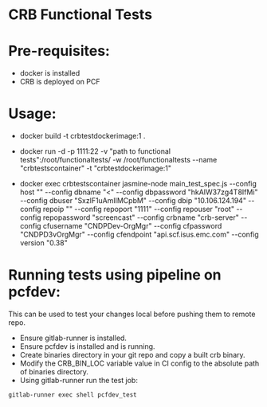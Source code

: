 # CRB Functional Tests #
# Pre-requisites:
 * docker is installed
 * CRB is deployed on PCF

# Usage:
  * docker build -t crbtestdockerimage:1 .
  * docker run -d -p 1111:22 -v "path to functional tests":/root/functionaltests/ -w /root/functionaltests --name "crbtestscontainer" -t "crbtestdockerimage:1"

  * docker exec crbtestscontainer jasmine-node main_test_spec.js --config host "<crb-server url>" --config dbname "<" --config dbpassword "hkAIW37zg4T8IfMi" --config dbuser "SxzlF1uAmlIMCpbM" --config dbip "10.106.124.194" --config repoip "<local ip>" --config repoport "1111" --config repouser "root" --config repopassword "screencast" --config crbname "crb-server" --config cfusername "CNDPDev-OrgMgr" --config cfpassword "CNDPD3vOrgMgr" --config cfendpoint "api.scf.isus.emc.com" --config version "0.38"
 
 

# Running tests using pipeline on pcfdev:
This can be used to test your changes local before pushing them to remote repo.
 * Ensure gitlab-runner is installed.
 * Ensure pcfdev is installed and is running.
 * Create binaries directory in your git repo and copy a built crb binary.
 * Modify the CRB_BIN_LOC variable value in CI config to the absolute path of binaries directory.
 * Using gitlab-runner run the test job:
 ```
gitlab-runner exec shell pcfdev_test
```
